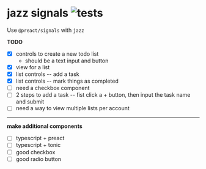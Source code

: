# jazz signals ![tests](https://github.com/nichoth/jass-signals/actions/workflows/nodejs.yml/badge.svg)

Use `@preact/signals` with `jazz`

__TODO__
* [x] controls to create a new todo list
  - should be a text input and button
* [x] view for a list
* [x] list controls -- add a task
* [x] list controls -- mark things as completed
* [ ] need a checkbox component
* [ ] 2 steps to add a task -- fist click a + button, then
  input the task name and submit
* [ ] need a way to view multiple lists per account

-------

__make additional components__
* [ ] typescript + preact
* [ ] typescript + tonic
* [ ] good checkbox
* [ ] good radio button
